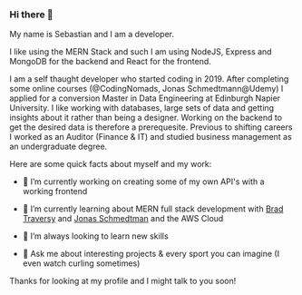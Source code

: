### Hi there 👋


My name is Sebastian and I am a developer. 

I like using the MERN Stack and such I am using NodeJS, Express and MongoDB for the backend and React for the frontend.

I am a self thaught developer who started coding in 2019. After completing some online courses (@CodingNomads, Jonas Schmedtmann@Udemy) I applied for a conversion Master in Data Engineering at Edinburgh Napier University. I like working with databases, large sets  of data and getting insights about it rather than being a designer. Working on the backend to get the desired data is therefore a prerequesite. Previous to shifting careers I worked as an Auditor (Finance & IT) and studied business management as an undergraduate degree.

Here are some quick facts about myself and my work:

- 🔭 I’m currently working on creating some of my own API's with a working frontend

- 🌱 I’m currently learning about MERN full stack development with [Brad Traversy](https://www.traversymedia.com/) and [Jonas Schmedtman](http://jonas.io/) and the AWS Cloud

- 🤔 I’m always looking to learn new skills

- 💬 Ask me about interesting projects & every sport you can imagine (I even watch curling sometimes)


Thanks for looking at my profile and I might talk to you soon!
